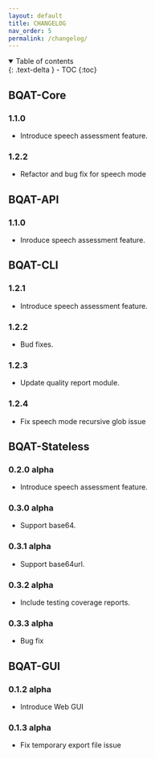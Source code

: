 ```yaml
---
layout: default
title: CHANGELOG
nav_order: 5
permalink: /changelog/
---
```


<details open markdown="block">
  <summary>
    Table of contents
  </summary>
  {: .text-delta }
- TOC
{:toc}
</details>

## BQAT-Core

### 1.1.0

+ Introduce speech assessment feature.

### 1.2.2

+ Refactor and bug fix for speech mode

## BQAT-API

### 1.1.0

+ Inroduce speech assessment feature.

## BQAT-CLI

### 1.2.1

+ Introduce speech assessment feature.

### 1.2.2

+ Bud fixes.

### 1.2.3

+ Update quality report module.

### 1.2.4

+ Fix speech mode recursive glob issue

## BQAT-Stateless

### 0.2.0 alpha

+ Introduce speech assessment feature.

### 0.3.0 alpha

+ Support base64.

### 0.3.1 alpha

+ Support base64url.

### 0.3.2 alpha

+ Include testing coverage reports.

### 0.3.3 alpha

+ Bug fix

## BQAT-GUI

### 0.1.2 alpha

+ Introduce Web GUI

### 0.1.3 alpha

+ Fix temporary export file issue
